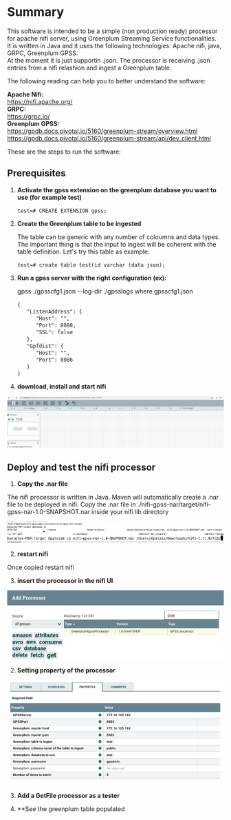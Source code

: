 # Summary
This software is intended to be a simple (non production ready) processor for apache nifi server, using Greenplum Streaming Service functionalities. </br>
It is written in Java and it uses the following technologies: Apache nifi, java, GRPC, Greenplum GPSS. </br>
At the moment it is just supportin .json. The processor is receiving .json entries from a nifi relashion and ingest a Greenplum table.</br> 

The following reading can help you to better understand the software:

**Apache Nifi:** </br>
https://nifi.apache.org/ </br>
**GRPC:**  </br>
https://grpc.io/ </br>
**Greenplum GPSS:**</br>
https://gpdb.docs.pivotal.io/5160/greenplum-stream/overview.html</br>
https://gpdb.docs.pivotal.io/5160/greenplum-stream/api/dev_client.html</br>

These are the steps to run the software:

## Prerequisites

1. **Activate the gpss extension on the greenplum database you want to use (for example test)**
   
      ```
      test=# CREATE EXTENSION gpss;
      ```
   
2. **Create the Greenplum table to be ingested**

      The table can be generic with any number of coloumns and data types. The important thing is that the input to ingest         will be coherent with the table definition. Let's try this table as example:
   
      ```
      test=# create table test(id varchar (data json);
      ```
   
3. **Run a gpss server with the right configuration (ex):**
  
      gpss ./gpsscfg1.json --log-dir ./gpsslogs
      where gpsscfg1.json 
  
      ```
      {
         "ListenAddress": {
            "Host": "",
            "Port": 8088,
            "SSL": false
         },
         "Gpfdist": {
            "Host": "",
            "Port": 8086
         }
      }
      ```

4. **download, install and start nifi**

![Screenshot](./pics/fourth.png)
  
## Deploy and test the nifi processor

1. **Copy the .nar file** </br>

The nifi processor is written in Java. Maven will automatically create a .nar file to be deployed in nifi.
Copy the .nar file in ./nifi-gpss-nar/target/nifi-gpss-nar-1.0-SNAPSHOT.nar inside your nifi lib directory

![Screenshot](./pics/second.png)
![Screenshot](./pics/third.png)

2. **restart nifi** </br>

Once copied restart nifi


3. **insert the processor in the nifi UI** </br>

![Screenshot](./pics/five.png)


2. **Setting property of the processor**  </br>   

![Screenshot](./pics/six.png)
    

3. **Add a GetFile processor as a tester** </br>  



4. **See the greenplum table populated </br>  
